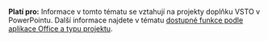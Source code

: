   **Platí pro:** Informace v tomto tématu se vztahují na projekty doplňku VSTO v PowerPointu. Další informace najdete v tématu [dostupné funkce podle aplikace Office a typu projektu](../../vsto/features-available-by-office-application-and-project-type.md).

  